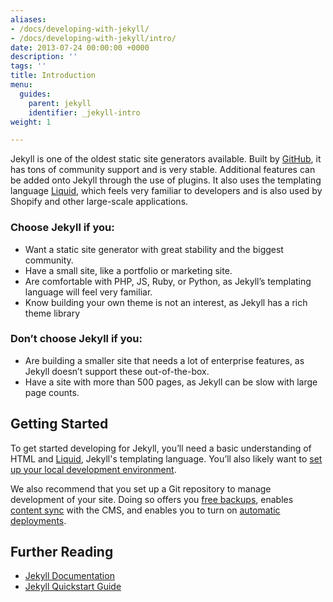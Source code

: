 ```yaml
---
aliases:
- /docs/developing-with-jekyll/
- /docs/developing-with-jekyll/intro/
date: 2013-07-24 00:00:00 +0000
description: ''
tags: ''
title: Introduction
menu:
  guides:
    parent: jekyll
    identifier: _jekyll-intro
weight: 1

---
```

Jekyll is one of the oldest static site generators available. Built by [GitHub][1], it has tons of community support and is very stable. Additional features can be added onto Jekyll through the use of plugins. It also uses the templating language [Liquid][2], which feels very familiar to developers and is also used by Shopify and other large-scale applications. 

### Choose Jekyll if you:

* Want a static site generator with great stability and the biggest community.
* Have a small site, like a portfolio or marketing site.
* Are comfortable with PHP, JS, Ruby, or Python, as Jekyll’s templating language will feel very familiar.
* Know building your own theme is not an interest, as Jekyll has a rich theme library

### Don’t choose Jekyll if you:

* Are building a smaller site that needs a lot of enterprise features, as Jekyll doesn’t support these out-of-the-box.
* Have a site with more than 500 pages, as Jekyll can be slow with large page counts.

## Getting Started
To get started developing for Jekyll, you’ll need a basic understanding of HTML and [Liquid][2], Jekyll's templating language. You’ll also likely want to [set up your local development environment][3].

We also recommend that you set up a Git repository to manage development of your site. Doing so offers you [free backups][4], enables [content sync][5] with the CMS, and enables you to turn on [automatic deployments][6].

## Further Reading
- [Jekyll Documentation](http://jekyllrb.com/docs)
- [Jekyll Quickstart Guide](http://jekyllrb.com/docs/quickstart/)

[1]: https://github.com
[2]: https://shopify.github.io/liquid/
[3]: /docs/developing-with-jekyll/local-development
[4]: /docs/deployment-and-management/backups
[5]: /docs/managing-content/file-sync
[6]: /docs/deployment-and-management/setting-up-deployment#automatic-deployment
